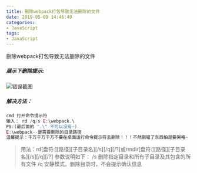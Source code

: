 ```yaml
---
title: 删除webpack打包导致无法删除的文件
date: 2019-05-09 14:46:49
categories:
- JavaScript
tags:
- JavaScript
---
```

删除webpack打包导致无法删除的文件
<!-- more -->
##### 展示下删除提示:
![](/images/can'tDel.png '错误截图')
##### 解决方法：
```JavaScript
cmd 打开命令提示符
输入： rd /q/s E:\webpack.\
PS:(最后面的 ".\" 不可以没有~)
E:\webpack--是需要删除的目录路径
温馨提示：千万千万千万不要在桌面运行命令提示符去删除！！！不然删错了东西怕是要哭咯~
```
>用法：rd[盘符:][路径][子目录名][/s][/q][/?]或rmdir[盘符:][路径][子目录名][/s][/q][/?]
参数说明如下：
/s 删除指定目录和所有子目录及其包含的所有文件
/q 安静模式。删除目录时，不会提示确认信息